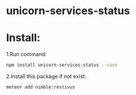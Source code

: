 # unicorn-services-status

# Install:

1.Run command:

```bash
npm install unicorn-services-status --save
```

2.Install this package if not exist:

```bash
meteor add nimble:restivus
```
